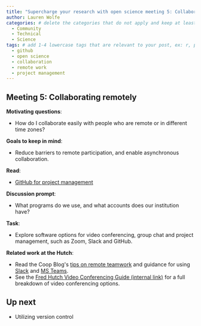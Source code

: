 ```yaml
---
title: "Supercharge your research with open science meeting 5: Collaborating remotely"
author: Lauren Wolfe
categories: # delete the categories that do not apply and keep at least one
  - Community
  - Technical
  - Science
tags: # add 1-4 lowercase tags that are relevant to your post, ex: r, python, genomics, workflows
  - github
  - open science
  - collaboration
  - remote work
  - project management
---
```


## Meeting 5: Collaborating remotely

**Motivating questions**: 
- How do I collaborate easily with people who are remote or in different time zones?

**Goals to keep in mind**:
- Reduce barriers to remote participation, and enable asynchronous collaboration.

**Read**: 
- [GitHub for project management](https://openscapes.github.io/series/github-issues.html)

**Discussion prompt**: 
- What programs do we use, and what accounts does our institution have?

**Task**:
- Explore software options for video conferencing, group chat and project management, such as Zoom, Slack and GitHub.

**Related work at the Hutch**:  

- Read the Coop Blog's [tips on remote teamwork](https://fredhutch.github.io/coop/community/remote-teamwork/) and guidance for using [Slack](https://fredhutch.github.io/coop/community/slack-discussions/) and [MS Teams](https://fredhutch.github.io/coop/community/ms-teams/).
- See the [Fred Hutch Video Conferencing Guide (internal link)](https://centernet.fredhutch.org/content/dam/centernet/u/center-it/V2_AllHutch_ConferencingandCollaboration_Options.pdf) for a full breakdown of video conferencing options.

## Up next

- Utilizing version control
